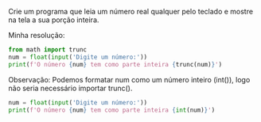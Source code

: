 Crie um programa que leia um número real qualquer pelo teclado e mostre na tela a sua porção inteira.

Minha resolução:

```python
from math import trunc
num = float(input('Digite um número:'))  
print(f'O número {num} tem como parte inteira {trunc(num)}')

```

Observação:
Podemos formatar num como um número inteiro (int()), logo não seria necessário importar trunc().

```python
num = float(input('Digite um número:'))  
print(f'O número {num} tem como parte inteira {int(num)}')

```
